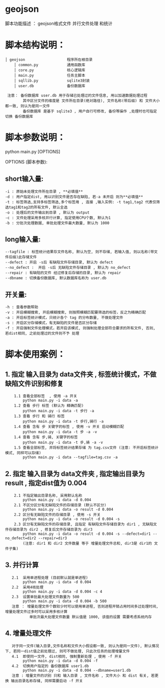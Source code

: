 # geojson
脚本功能描述 ： geojson格式文件 并行文件处理 和统计


# 脚本结构说明：
    
    │ geojson					程序所在根目录
		│ common.py 			通用函数库
		│ core.py 				核心逻辑库
		│ main.py 				任务主脚本
		│ sqllib.py 			sqlite3封装
		│ user.db 	 			备份数据库
     
     注意： 备份数据库 user.db 用于存储已处理过的文件信息, 用以加速数据处理过程
            其中区分文件的维度是 文件所在目录(绝对路径), 文件名称(带后缀) 和 文件大小都一致, 则认为是同一文件
            备份数据库 是基于 sqlite3 , 用户自行可修改, 备份等操作 ,处理时也可指定切换 备份数据库

# 脚本参数说明：

python main.py [OPTIONS]

OPTIONS (脚本参数):
    
##    short输入量:
    -i : 原始未处理文件所在目录 , **必填值**
    -d : 用户指定dist, 用以识别文件是否存在缺陷, 若-a 未开启 则为**必填值**
    -t : 标签筛选,支持多标签筛选,多个标签用 , 连接 ,输入实例: -t tag1,tag2 代表仅筛选tag1和tag2的所有文件, 默认全选
    -o : 处理后的文件输出到目录 , 默认为 output
    -c : 文件处理采用多核并行计算, 指定使用CPU个数, 默认为1
    -b : 分批次处理数据, 单批处理文件最大数量, 默认为 1000

##   long输入量:
    --tagfile : 标签统计结果存文件名称, 默认为空, 则不存储, 若输入值, 则以名称(带文件后缀)此存储文件
    --defect : 开启 -s后 有缺陷文件存储目录, 默认为 defect
    --no_defect :  开启 -s后 无缺陷文件存储目录 , 默认为 no_defect
    --repair : 有缺陷的文件 经过修复后存储的目录, 默认为 repair
    --dbname : 切换备份数据库, 默认数据库名称为 user.db

##    开关量:
    -h : 查看参数帮助
    -v : 开启模糊搜索, 开启模糊搜索, 则按照模糊匹配要筛选的标签，反之为精确匹配
    -a : 开启标签统计模式，只统计各个 tag 的分布数量, 不做处理文件
    -s : 开启区分存储模式，有无缺陷的文件是否区分存储
    -f : 开启强制文件处理模式，若开启该模式, 则强制处理全部符合要求的所有文件, 否则, 若dist相同, 之前处理过的文件则不予 处理

# 脚本使用案例：

##   1. 指定 输入目录为 data文件夹 , 标签统计模式，不做缺陷文件识别和修复
        1.1 查看全部标签  , 使用 -a 开关
            python main.py -i data -a
        1.2 查看 步行 标签 (默认为 精确匹配)
            python main.py -i data -t 步行 -a
        1.3 查看 步行 和 骑行 标签
            python main.py -i data -t 步行,骑行 -a
        1.4 查看 含有 步 关键字的标签 , 使用 -v 开关 启动模糊匹配
            python main.py -i data -t 步 -a -v
        1.4 查看 含有 步,骑, 关键字的标签 
            python main.py -i data -t 步,骑 -a -v 
        1.5 查看全部标签, 并将标签统计结果存储 为 tag.csv文件 (注意: 不开启标签统计模式, 同样可以存储)
            python main.py -i data --tagfile=tag.csv -a

##    2. 指定 输入目录为 data文件夹 , 指定输出目录为 result , 指定dist值为 0.004 
        2.1 不指定输出目录名称, 采用默认名称
            python main.py -i data -d 0.004 
        2.1 不区分区分有无缺陷文件的存储目录 (默认不区分)
            python main.py -i data -o result -d 0.004
        2.2 区分有无缺陷文件的存储目录 , 使用 -s 开关
            python main.py -i data -o result -d 0.004 -s
        2.3 区分有无缺陷文件的存储目录, 且指定 有缺陷文件存储目录为 dir1 , 无缺陷文件存储目录为 dir2 , 修复后文件存储目录为 dir3
            python main.py -i data -o result -d 0.004 -s --defect=dir1 --no_defect=dir2 --repair=dir3
            (注意: dir1 和 dir2 文件数量 等于 增量处理文件总和, dir3是 dir1的 文件子集)

##    3. 并行计算
       2.1  采用单进程处理 (目前默认就是单进程)
            python main.py -i data -d 0.004 
       2.2  采用4核处理
            python main.py -i data -d 0.004 -c 4
       2.3  设置单批最大处理文件数量为 500
            python main.py -i data -d 0.004 -b 500
       注意 ： 增量处理文件个数较少时可以使用单进程, 否则进程开销占用时间多过处理时间, 增量处理文件过多时可以采用多核计算
               单批次最大处理文件数量 默认值是 1000, 该值的设置 需要考虑系统内存
    
##    4. 增量处理文件
       对于同一文件(输入目录,文件名称和文件大小假设都一致, 则认为是同一文件), 默认情况下, 若同一dist值之前处理过, 则可不做处理, 只此次任务的处理增量文件
       4.1  即使同一文件, dist相同, 强制重新处理 , 使用 -f 开关
            python main.py -i data -d 0.004 -f
       4.2  切换用户指定的 备份数据库 user1.db
            python main.py -i data -d 0.004 --dbname=user1.db
       注意 : 增量文件的识别 只和 输入目录 , 文件名称 , 文件大小 和 dist 有关, 若更换 输出目录名称存储, 同样需要启动 -f 开关